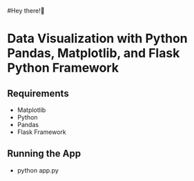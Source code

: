 #Hey there!👋

# Data Visualization with Python Pandas, Matplotlib, and Flask Python Framework

## Requirements
* Matplotlib
* Python
* Pandas
* Flask Framework

## Running the App
* python app.py

